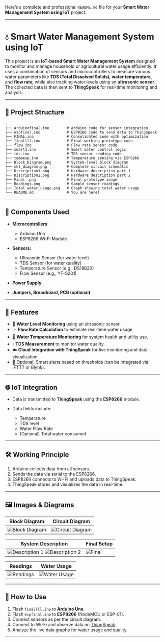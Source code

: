 Here’s a complete and professional `README.md` file for your **Smart Water Management System using IoT** project:

---

# 💧 Smart Water Management System using IoT

This project is an **IoT-based Smart Water Management System** designed to monitor and manage household or agricultural water usage efficiently. It uses a combination of sensors and microcontrollers to measure various water parameters like **TDS (Total Dissolved Solids)**, **water temperature**, and **flow rate**, while also tracking water levels using an **ultrasonic sensor**. The collected data is then sent to **ThingSpeak** for real-time monitoring and analysis.

---

## 📁 Project Structure

```
.
├── arduinofinal.ino        # Arduino code for sensor integration
├── espfinal.ino            # ESP8266 code to send data to ThingSpeak
├── FINAL.ino               # Consolidated code with optimization
├── finallll.ino            # Final working prototype code
├── flow.ino                # Flow rate sensor code
├── smart1.ino              # Smart water control logic
├── tds.ino                 # TDS sensor reading code
├── tempesp.ino             # Temperature sensing via ESP8266
├── Block_Diagram.png       # System-level block diagram
├── ckt_diagram.png         # Complete circuit schematic
├── Drscription1.png        # Hardware description part 1
├── Discription2.png        # Hardware description part 2
├── Final .png              # Final prototype image
├── Readings.png            # Sample sensor readings
├── Total_water_usage.png   # Graph showing total water usage
└── README.md               # You are here!
```

---

## 🔧 Components Used

* **Microcontrollers:**

  * Arduino Uno
  * ESP8266 Wi-Fi Module
* **Sensors:**

  * Ultrasonic Sensor (for water level)
  * TDS Sensor (for water quality)
  * Temperature Sensor (e.g., DS18B20)
  * Flow Sensor (e.g., YF-S201)
* **Power Supply**
* **Jumpers, Breadboard, PCB (optional)**

---

## 📡 Features

* 🌊 **Water Level Monitoring** using an ultrasonic sensor.
* 📈 **Flow Rate Calculation** to estimate real-time water usage.
* 🌡️ **Water Temperature Monitoring** for system health and utility use.
* 💧 **TDS Measurement** to monitor water quality.
* ☁️ **Cloud Integration with ThingSpeak** for live monitoring and data visualization.
* 🔔 Optional: Smart alerts based on thresholds (can be integrated via IFTTT or Blynk).

---

## 🌐 IoT Integration

* Data is transmitted to **ThingSpeak** using the **ESP8266** module.
* Data fields include:

  * Temperature
  * TDS level
  * Water Flow Rate
  * (Optional) Total water consumed

---

## 🛠️ Working Principle

1. Arduino collects data from all sensors.
2. Sends the data via serial to the ESP8266.
3. ESP8266 connects to Wi-Fi and uploads data to ThingSpeak.
4. ThingSpeak stores and visualizes the data in real-time.

---

## 🖼️ Images & Diagrams

| Block Diagram                         | Circuit Diagram                       |
| ------------------------------------- | ------------------------------------- |
| ![Block Diagram](./Block_Diagram.png) | ![Circuit Diagram](./ckt_diagram.png) |

| System Description                                                        | Final Setup              |
| ------------------------------------------------------------------------- | ------------------------ |
| ![Description 1](./Drscription1.png) ![Description 2](./Discription2.png) | ![Final](./Final%20.png) |

| Readings                    | Water Usage                             |
| --------------------------- | --------------------------------------- |
| ![Readings](./Readings.png) | ![Water Usage](./Total_water_usage.png) |

---

## 🚀 How to Use

1. Flash `finallll.ino` to **Arduino Uno**.
2. Flash `espfinal.ino` to **ESP8266** (NodeMCU or ESP-01).
3. Connect sensors as per the circuit diagram.
4. Connect to Wi-Fi and observe data on [ThingSpeak](https://thingspeak.com/).
5. Analyze the live data graphs for water usage and quality.

---